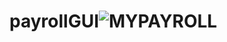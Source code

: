 # payrollGUI![MYPAYROLL](https://github.com/Ursulinastarry/payrollGUI/assets/134439319/af391441-1d89-464c-a11b-eb68c64e1d6a)
